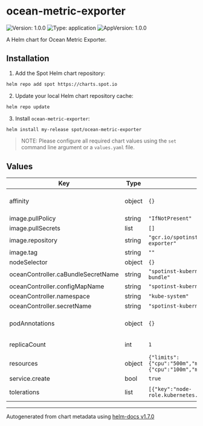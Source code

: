 # ocean-metric-exporter

![Version: 1.0.0](https://img.shields.io/badge/Version-1.0.0-informational?style=flat-square) ![Type: application](https://img.shields.io/badge/Type-application-informational?style=flat-square) ![AppVersion: 1.0.0](https://img.shields.io/badge/AppVersion-1.0.0-informational?style=flat-square)

A Helm chart for Ocean Metric Exporter.

## Installation

1. Add the Spot Helm chart repository:

```sh
helm repo add spot https://charts.spot.io
```

2. Update your local Helm chart repository cache:

```sh
helm repo update
```

3. Install `ocean-metric-exporter`:

```sh
helm install my-release spot/ocean-metric-exporter
```

> NOTE: Please configure all required chart values using the `set` command line argument or a `values.yaml` file.

## Values

| Key | Type | Default | Description |
|-----|------|---------|-------------|
| affinity | object | `{}` | (Optional) Pod scheduling preferences. Ref: https://kubernetes.io/docs/concepts/configuration/assign-pod-node/#affinity-and-anti-affinity |
| image.pullPolicy | string | `"IfNotPresent"` | (Optional) Image pull policy. |
| image.pullSecrets | list | `[]` | (Optional) Image pull secrets. |
| image.repository | string | `"gcr.io/spotinst-artifacts/spot-ocean-metric-exporter"` | (Optional) Image repository. |
| image.tag | string | `""` | (Optional) Image tag. Defaults to `.Chart.AppVersion`. |
| nodeSelector | object | `{}` | (Optional) Node selector. |
| oceanController.caBundleSecretName | string | `"spotinst-kubernetes-cluster-controller-ca-bundle"` | (Optional) Secret name of CA bundle. |
| oceanController.configMapName | string | `"spotinst-kubernetes-cluster-controller-config"` | (Optional) ConfigMap name. |
| oceanController.namespace | string | `"kube-system"` | (Optional) Namespace where components should be installed. |
| oceanController.secretName | string | `"spotinst-kubernetes-cluster-controller"` | (Optional) Secret name. |
| podAnnotations | object | `{}` | (Optional) Pod annotations. Ref: https://kubernetes.io/docs/concepts/overview/working-with-objects/annotations/ |
| replicaCount | int | `1` | (Optional) Replicas. Ref: https://kubernetes.io/docs/concepts/workloads/controllers/deployment/#replicas |
| resources | object | `{"limits":{"cpu":"500m","memory":"500Mi"},"requests":{"cpu":"100m","memory":"50Mi"}}` | (Optional) Resource requests and limits. Ref: http://kubernetes.io/docs/user-guide/compute-resources/ |
| service.create | bool | `true` | (Optional) Controls whether a service should be created. |
| tolerations | list | `[{"key":"node-role.kubernetes.io/master","operator":"Exists"}]` | (Optional) Tolerations for nodes that have taints on them. Ref: https://kubernetes.io/docs/concepts/configuration/taint-and-toleration/ |

----------------------------------------------
Autogenerated from chart metadata using [helm-docs v1.7.0](https://github.com/norwoodj/helm-docs/releases/v1.7.0)
